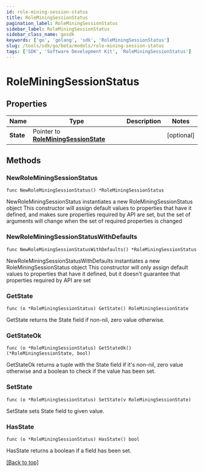 ```yaml
---
id: role-mining-session-status
title: RoleMiningSessionStatus
pagination_label: RoleMiningSessionStatus
sidebar_label: RoleMiningSessionStatus
sidebar_class_name: gosdk
keywords: ['go', 'golang', 'sdk', 'RoleMiningSessionStatus'] 
slug: /tools/sdk/go/beta/models/role-mining-session-status
tags: ['SDK', 'Software Development Kit', 'RoleMiningSessionStatus']
---
```


# RoleMiningSessionStatus

## Properties

Name | Type | Description | Notes
------------ | ------------- | ------------- | -------------
**State** | Pointer to [**RoleMiningSessionState**](RoleMiningSessionState) |  | [optional] 

## Methods

### NewRoleMiningSessionStatus

`func NewRoleMiningSessionStatus() *RoleMiningSessionStatus`

NewRoleMiningSessionStatus instantiates a new RoleMiningSessionStatus object
This constructor will assign default values to properties that have it defined,
and makes sure properties required by API are set, but the set of arguments
will change when the set of required properties is changed

### NewRoleMiningSessionStatusWithDefaults

`func NewRoleMiningSessionStatusWithDefaults() *RoleMiningSessionStatus`

NewRoleMiningSessionStatusWithDefaults instantiates a new RoleMiningSessionStatus object
This constructor will only assign default values to properties that have it defined,
but it doesn't guarantee that properties required by API are set

### GetState

`func (o *RoleMiningSessionStatus) GetState() RoleMiningSessionState`

GetState returns the State field if non-nil, zero value otherwise.

### GetStateOk

`func (o *RoleMiningSessionStatus) GetStateOk() (*RoleMiningSessionState, bool)`

GetStateOk returns a tuple with the State field if it's non-nil, zero value otherwise
and a boolean to check if the value has been set.

### SetState

`func (o *RoleMiningSessionStatus) SetState(v RoleMiningSessionState)`

SetState sets State field to given value.

### HasState

`func (o *RoleMiningSessionStatus) HasState() bool`

HasState returns a boolean if a field has been set.


[[Back to top]](#) 


